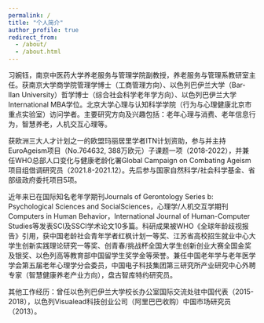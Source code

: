 ```yaml
---
permalink: /
title: "个人简介"
author_profile: true
redirect_from: 
  - /about/
  - /about.html
---
```


习婉钰，南京中医药大学养老服务与管理学院副教授，养老服务与管理系教研室主任。获南京大学商学院管理学博士（工商管理方向）、以色列巴伊兰大学（Bar-Ilan University）哲学博士（综合社会科学老年学方向）、以色列巴伊兰大学International MBA学位。北京大学心理与认知科学学院（行为与心理健康北京市重点实验室）访问学者。主要研究方向及兴趣包括：老年心理与消费、老年信息行为，智慧养老，人机交互心理等。

获欧洲三大人才计划之一的欧盟玛丽居里学者ITN计划资助，参与并主持EuroAgeism项目（No.764632, 388万欧元）子课题一项（2018-2022），并兼任WHO总部人口变化与健康老龄化署Global Campaign on Combating Ageism项目组借调研究员（2021.8-2021.12）。先后参与国家自然科学/社会科学基金、省部级政府委托项目5项。

近年来已在国际知名老年学期刊Journals of Gerontology Series b: Psychological Sciences and SocialSciences，心理学/人机交互学期刊Computers in Human Behavior，International Journal of Human-Computer Studies等发表SCI及SSCI学术论文10多篇。科研成果被WHO《全球年龄歧视报告》引用，获中国老龄社会青年学者红枫计划一等奖、江苏省高校招生就业中心大学生创新实践理论研究一等奖、创青春/挑战杯全国大学生创新创业大赛全国金奖及银奖、以色列高等教育部中国留学生奖学金等荣誉。兼任中国老年学与老年医学学会第五届老年心理学分会委员，中国电子科技集团第三研究所产业研究中心外聘专家（智慧健康养老产业方向），盘古智库特约研究员。

其他工作经历：曾任以色列巴伊兰大学校长办公室国际交流处驻中国代表（2015-2018），以色列Visualead科技创业公司（阿里巴巴收购）中国市场研究员（2013）。
